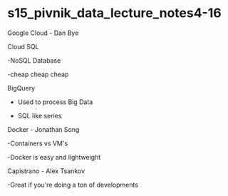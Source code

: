 # s15_pivnik_data_lecture_notes4-16

Google Cloud - Dan Bye

  Cloud SQL
   
   -NoSQL Database
  
   -cheap cheap cheap
  
  BigQuery
  
  - Used to process Big Data
 
 - SQL like series


Docker - Jonathan Song

  -Containers vs VM's 
  
  -Docker is easy and lightweight
  
Capistrano - Alex Tsankov

  -Great if you're doing a ton of developments
